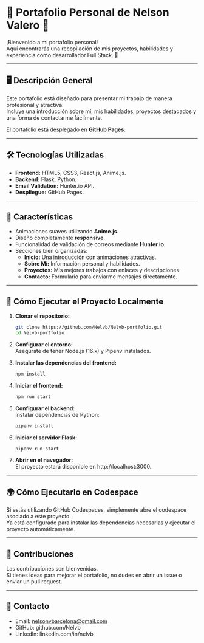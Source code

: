 # 🌟 Portafolio Personal de Nelson Valero 🌟

¡Bienvenido a mi portafolio personal!  
Aquí encontrarás una recopilación de mis proyectos, habilidades y experiencia como desarrollador Full Stack. 🚀


---

## 🖥️ Descripción General

Este portafolio está diseñado para presentar mi trabajo de manera profesional y atractiva.     
Incluye una introducción sobre mí, mis habilidades, proyectos destacados y una forma de contactarme fácilmente.

El portafolio está desplegado en **GitHub Pages**.


---

## 🛠️ Tecnologías Utilizadas

- **Frontend:** HTML5, CSS3, React.js, Anime.js.  
- **Backend:** Flask, Python.  
- **Email Validation:** Hunter.io API.  
- **Despliegue:** GitHub Pages.


---

## 🌟 Características

- Animaciones suaves utilizando **Anime.js**.  
- Diseño completamente **responsive**.  
- Funcionalidad de validación de correos mediante **Hunter.io**.  
- Secciones bien organizadas:
  - **Inicio:** Una introducción con animaciones atractivas.
  - **Sobre Mí:** Información personal y habilidades.
  - **Proyectos:** Mis mejores trabajos con enlaces y descripciones.
  - **Contacto:** Formulario para enviarme mensajes directamente.


---

## 🚀 Cómo Ejecutar el Proyecto Localmente

1. **Clonar el repositorio:**
   ```bash
   git clone https://github.com/Nelvb/Nelvb-portfolio.git
   cd Nelvb-portfolio

2. **Configurar el entorno:**    
Asegúrate de tener Node.js (16.x) y Pipenv instalados.     

3. **Instalar las dependencias del frontend:**     
   ```bash
   npm install

4. **Iniciar el frontend:**
   ```bash
   npm run start    

5. **Configurar el backend:**      
Instalar dependencias de Python:    
   ```bash
   pipenv install      

6. **Iniciar el servidor Flask:**    
   ```bash
   pipenv run start    

7. **Abrir en el navegador:**     
El proyecto estará disponible en http://localhost:3000.


---

## 🌍 Cómo Ejecutarlo en Codespace
Si estás utilizando GitHub Codespaces, simplemente abre el codespace asociado a este proyecto.   
Ya está configurado para instalar las dependencias necesarias y ejecutar el proyecto automáticamente.


---

## 🤝 Contribuciones
Las contribuciones son bienvenidas.      
Si tienes ideas para mejorar el portafolio, no dudes en abrir un issue o enviar un pull request.


---

## 📧 Contacto
- Email: nelsonvbarcelona@gmail.com
- GitHub: github.com/Nelvb
- LinkedIn: linkedin.com/in/nelvb
